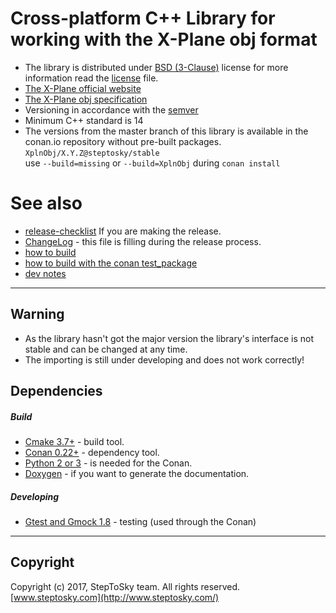 # Cross-platform C++ Library for working with the X-Plane obj format
- The library is distributed under 
[BSD (3-Clause)](http://opensource.org/licenses/BSD-3-Clause) 
license for more information read the [license](license.txt) file.
- [The X-Plane official website](http://www.x-plane.com/)
- [The X-Plane obj specification](http://developer.x-plane.com/?article=obj8-file-format-specification)
- Versioning in accordance with the [semver](http://semver.org/)
- Minimum C++ standard is 14
- The versions from the master branch of this library 
    is available in the conan.io repository without pre-built packages.  
    ```XplnObj/X.Y.Z@steptosky/stable```   
    use ```--build=missing``` or ```--build=XplnObj``` during ```conan install```

# See also
- [release-checklist](doc/release-checklist.md) If you are making the release.
- [ChangeLog](changelog.md) - this file is filling during the release process.
- [how to build](doc/build.md)
- [how to build with the conan test_package](doc/conan-test-package.md)
- [dev notes](doc/dev-notes.md)

---

## Warning 
- As the library hasn't got the major version 
  the library's interface is not stable and can be changed at any time.
- The importing is still under developing and does not work correctly!


## Dependencies
##### Build
- [Cmake 3.7+](https://cmake.org) - build tool.
- [Conan 0.22+](https://www.conan.io) - dependency tool.
- [Python 2 or 3](https://www.python.org) - is needed for the Conan.
- [Doxygen](http://www.stack.nl/~dimitri/doxygen) - if you want to generate the documentation.

##### Developing
- [Gtest and Gmock 1.8](https://github.com/google/googletest) - testing (used through the Conan)  

---

## Copyright
Copyright (c) 2017, StepToSky team. All rights reserved.  
[www.steptosky.com](http://www.steptosky.com/)